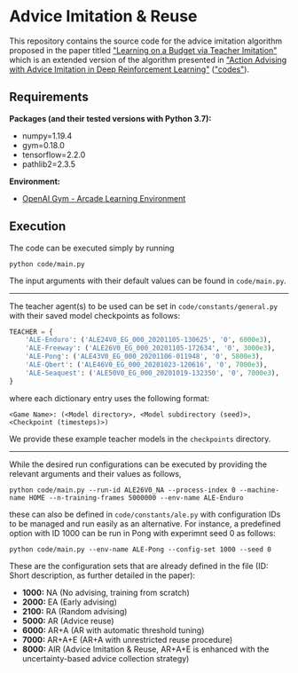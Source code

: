 # Advice Imitation & Reuse

This repository contains the source code for the advice imitation algorithm proposed in the paper titled ["Learning on a Budget via Teacher Imitation"](https://arxiv.org/abs/2104.08440) which is an extended version of the algorithm presented in ["Action Advising with Advice Imitation in Deep Reinforcement Learning"](https://arxiv.org/abs/2104.08441) (["codes"](https://github.com/ercumentilhan/naive-advice-imitation)).

## Requirements

**Packages (and their tested versions with Python 3.7):**
- numpy=1.19.4
- gym=0.18.0
- tensorflow=2.2.0
- pathlib2=2.3.5

**Environment:**
- [OpenAI Gym - Arcade Learning Environment](https://github.com/openai/gym/blob/master/docs/environments.md#atari)

## Execution

The code can be executed simply by running
```
python code/main.py
```

The input arguments with their default values can be found in `code/main.py`.

---

The teacher agent(s) to be used can be set in `code/constants/general.py` with their saved model checkpoints as follows:
```python
TEACHER = {
    'ALE-Enduro': ('ALE24V0_EG_000_20201105-130625', '0', 6000e3),
    'ALE-Freeway': ('ALE26V0_EG_000_20201105-172634', '0', 3000e3),
    'ALE-Pong': ('ALE43V0_EG_000_20201106-011948', '0', 5800e3),
    'ALE-Qbert': ('ALE46V0_EG_000_20201023-120616', '0', 7000e3),
    'ALE-Seaquest': ('ALE50V0_EG_000_20201019-132350', '0', 7000e3),
}
```
where each dictionary entry uses the following format:
```
<Game Name>: (<Model directory>, <Model subdirectory (seed)>, <Checkpoint (timesteps)>)
```
We provide these example teacher models in the `checkpoints` directory.

---

While the desired run configurations can be executed by providing the relevant arguments and their values as follows,

```
python code/main.py --run-id ALE26V0_NA --process-index 0 --machine-name HOME --n-training-frames 5000000 --env-name ALE-Enduro
```

these can also be defined in `code/constants/ale.py`  with configuration IDs to be managed and run easily as an alternative. For instance, a predefined option with ID 1000 can be run in Pong with experimnt seed 0 as follows:

```
python code/main.py --env-name ALE-Pong --config-set 1000 --seed 0
```

These are the configuration sets that are already defined in the file (ID: Short description, as further detailed in the paper):

- **1000:** NA (No advising, training from scratch)
- **2000:** EA (Early advising)
- **2100:** RA (Random advising)
- **5000:** AR (Advice reuse)
- **6000:** AR+A (AR with automatic threshold tuning)
- **7000:** AR+A+E (AR+A with unrestricted reuse procedure)
- **8000:** AIR (Advice Imitation & Reuse, AR+A+E is enhanced with the uncertainty-based advice collection strategy)
